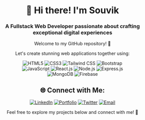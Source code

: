 <div align="center">
  <h1>👋 Hi there! I'm Souvik</h1>
  <h3>A Fullstack Web Developer passionate about crafting exceptional digital experiences</h3>
  <p>Welcome to my GitHub repository! 🌟</p>
  <p>Let's create stunning web applications together using:</p>
  <p>
    <img src="https://img.shields.io/badge/HTML5-E34F26?style=flat-square&logo=html5&logoColor=white" alt="HTML5">
    <img src="https://img.shields.io/badge/CSS3-1572B6?style=flat-square&logo=css3&logoColor=white" alt="CSS3">
    <img src="https://img.shields.io/badge/Tailwind CSS-38B2AC?style=flat-square&logo=tailwind-css&logoColor=white" alt="Tailwind CSS">
    <img src="https://img.shields.io/badge/Bootstrap-563D7C?style=flat-square&logo=bootstrap&logoColor=white" alt="Bootstrap">
    <br>
    <img src="https://img.shields.io/badge/JavaScript-F7DF1E?style=flat-square&logo=javascript&logoColor=black" alt="JavaScript">
    <img src="https://img.shields.io/badge/React-61DAFB?style=flat-square&logo=react&logoColor=black" alt="React.js">
    <img src="https://img.shields.io/badge/Node.js-43853D?style=flat-square&logo=node.js&logoColor=white" alt="Node.js">
    <img src="https://img.shields.io/badge/Express.js-000000?style=flat-square&logo=express&logoColor=white" alt="Express.js">
    <br>
    <img src="https://img.shields.io/badge/MongoDB-47A248?style=flat-square&logo=mongodb&logoColor=white" alt="MongoDB">
    <img src="https://img.shields.io/badge/Firebase-FFCA28?style=flat-square&logo=firebase&logoColor=black" alt="Firebase">
  </p>
  <h2 align="center">🌐 Connect with Me:</h2>

<p align="center">
  <a href="https://www.linkedin.com/in/souvik-hazra-202321252/"><img src="https://img.shields.io/badge/-LinkedIn-blue?style=flat&logo=Linkedin&logoColor=white" alt="LinkedIn"></a>
  <a href=""><img src="https://img.shields.io/badge/-Portfolio-black?style=flat&logo=Google-Chrome&logoColor=white" alt="Portfolio"></a>
  <a href="https://x.com/_souvikhazra?t=H3OLYrgRbgSwhshELMBtAg&s=08"><img src="https://img.shields.io/twitter/follow/:user" alt="Twitter"></a>
  <a href="mailto:souvikhazra151@gmail.com"><img src="https://img.shields.io/badge/-Email-red?style=flat&logo=Gmail&logoColor=white" alt="Email"></a>
</p>
  <p>Feel free to explore my projects below and connect with me! 🚀</p>
</div>


<!--
**Mr-R-e-X/Mr-R-e-X** is a ✨ _special_ ✨ repository because its `README.md` (this file) appears on your GitHub profile.

Here are some ideas to get you started:

- 🔭 I’m currently working on ...
- 🌱 I’m currently learning ...
- 👯 I’m looking to collaborate on ...
- 🤔 I’m looking for help with ...
- 💬 Ask me about ...
- 📫 How to reach me: ...
- 😄 Pronouns: ...
- ⚡ Fun fact: ...
-->
